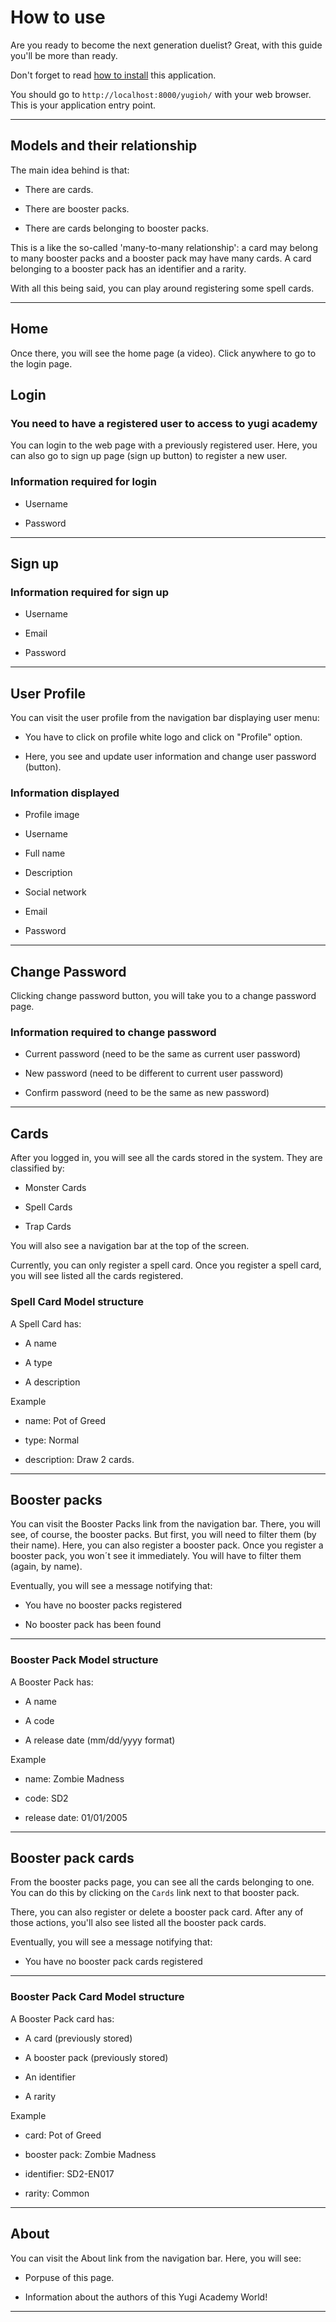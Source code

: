 # How to use

Are you ready to become the next generation duelist?
Great, with this guide you'll be more than ready.

Don't forget to read [how to install](how-to-install.md) this application.

You should go to `http://localhost:8000/yugioh/` with your web browser.
This is your application entry point.

---

## Models and their relationship

The main idea behind is that:

- There are cards.

- There are booster packs.

- There are cards belonging to booster packs.

This is a like the so-called 'many-to-many relationship':
a card may belong to many booster packs and a booster pack may have many cards.
A card belonging to a booster pack has an identifier and a rarity.

With all this being said, you can play around registering some spell cards.

---

## Home

Once there, you will see the home page (a video).
Click anywhere to go to the login page.

## Login

### You need to have a registered user to access to yugi academy

You can login to the web page with a previously registered user.
Here, you can also go to sign up page (sign up button) to register a new user.

### Information required for login

- Username

- Password

---

## Sign up

### Information required for sign up

- Username

- Email

- Password

---

## User Profile

You can visit the user profile from the navigation bar displaying user menu:

- You have to click on profile white logo and click on "Profile" option. 

- Here, you see and update user information and change user password (button).

### Information displayed

- Profile image

- Username

- Full name

- Description

- Social network

- Email

- Password

---

## Change Password

Clicking change password button, you will take you to a change password page.

### Information required to change password

- Current password (need to be the same as current user password)

- New password (need to be different to current user password)

- Confirm password (need to be the same as new password)

---

## Cards

After you logged in, you will see all the cards stored in the system.
They are classified by:

- Monster Cards

- Spell Cards

- Trap Cards

You will also see a navigation bar at the top of the screen.

Currently, you can only register a spell card.
Once you register a spell card, you will see listed all the cards registered.

### Spell Card Model structure

A Spell Card has:

- A name

- A type

- A description

Example

- name: Pot of Greed

- type: Normal

- description: Draw 2 cards.

---

## Booster packs

You can visit the Booster Packs link from the navigation bar.
There, you will see, of course, the booster packs.
But first, you will need to filter them (by their name).
Here, you can also register a booster pack.
Once you register a booster pack, you won´t see it immediately.
You will have to filter them (again, by name).

Eventually, you will see a message notifying that:

- You have no booster packs registered

- No booster pack has been found

---

### Booster Pack Model structure

A Booster Pack has:

- A name

- A code

- A release date (mm/dd/yyyy format)

Example

- name: Zombie Madness

- code: SD2

- release date: 01/01/2005

---

## Booster pack cards

From the booster packs page, you can see all the cards belonging to one.
You can do this by clicking on the `Cards` link next to that booster pack.

There, you can also register or delete a booster pack card.
After any of those actions, you'll also see listed all the booster pack cards.

Eventually, you will see a message notifying that:

- You have no booster pack cards registered

---

### Booster Pack Card Model structure

A Booster Pack card has:

- A card (previously stored)

- A booster pack (previously stored)

- An identifier

- A rarity

Example

- card: Pot of Greed

- booster pack: Zombie Madness

- identifier: SD2-EN017

- rarity: Common

---

## About

You can visit the About link from the navigation bar.
Here, you will see:

- Porpuse of this page.

- Information about the authors of this Yugi Academy World!

---
